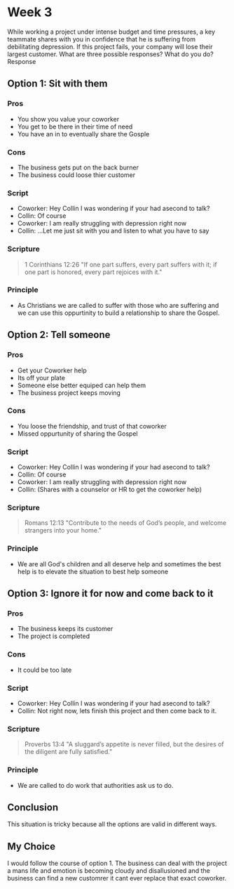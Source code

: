 # Week 3
While working a project under intense budget and time pressures, a key teammate shares with you in confidence that he is suffering from debilitating depression. If this project fails, your company will lose their largest customer. What are three possible responses? What do you do?
Response

## **Option 1:** Sit with them

### **Pros**
- You show you value your coworker
- You get to be there in their time of need
- You have an in to eventually share the Gosple

### **Cons**
- The business gets put on the back burner
- The business could loose thier customer


### **Script**
- Coworker: Hey Collin I was wondering if your had asecond to talk?
- Collin: Of course
- Coworker: I am really struggling with depression right now
- Collin: ...Let me just sit with you and listen to what you have to say

### **Scripture**
> 1 Corinthians 12:26 "If one part suffers, every part suffers with it; if one part is honored, every part rejoices with it."

### **Principle**
- As Christians we are called to suffer with those who are suffering and we can use this oppurtinity to build a relationship to share the Gospel.

## **Option 2:** Tell someone

### **Pros**
- Get your Coworker help
- Its off your plate
- Someone else better equiped can help them
- The business project keeps moving


### **Cons**
- You loose the friendship, and trust of that coworker
- Missed oppurtunity of sharing the Gospel

### **Script**
- Coworker: Hey Collin I was wondering if your had asecond to talk?
- Collin: Of course
- Coworker: I am really struggling with depression right now
- Collin: (Shares with a counselor or HR to get the coworker help)


### **Scripture**
> Romans 12:13 "Contribute to the needs of God’s people, and welcome strangers into your home."


### **Principle**
- We are all God's children and all deserve help and sometimes the best help is to elevate the situation to best help someone

## **Option 3:** Ignore it for now and come back to it

### **Pros**
- The business keeps its customer
- The project is completed

### **Cons**
- It could be too late


### **Script**
- Coworker: Hey Collin I was wondering if your had asecond to talk?
- Collin: Not right now, lets finish this project and then come back to it. 

### **Scripture**
> Proverbs 13:4 "A sluggard’s appetite is never filled, but the desires of the diligent are fully satisfied."


### **Principle**
- We are called to do work that authorities ask us to do. 

## Conclusion
This situation is tricky because all the options are valid in different ways. 

## My Choice
I would follow the course of option 1. The business can deal with the project a mans life and emotion is becoming cloudy and disallusioned and the business can find a new customrer it cant ever replace that exact coworker. 
